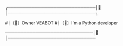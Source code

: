 ╭─────────────────────────────│👑│─────────────────────────────╮

#┊〔📂〕Owner VEABOT
#┊〔📂〕I'm a Python developer 

─────────────────────────────│👑│─────────────────────────────
